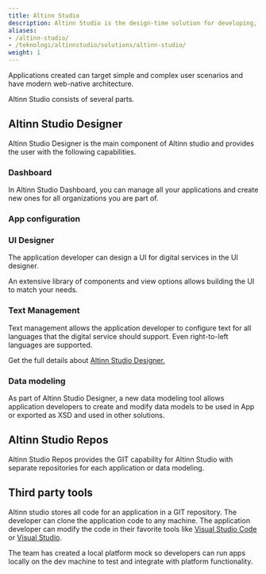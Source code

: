 ```yaml
---
title: Altinn Studio
description: Altinn Studio is the design-time solution for developing, maintaining, building, and deploying applications.  
aliases:
- /altinn-studio/
- /teknologi/altinnstudio/solutions/altinn-studio/
weight: 1
---
```


 Applications created can target simple and complex user scenarios and have modern web-native architecture.

Altinn Studio consists of several parts.


## Altinn Studio Designer

Altinn Studio Designer is the main component of Altinn studio and provides the user with the following capabilities.

### Dashboard

In Altinn Studio Dashboard, you can manage all your applications and create new ones for all organizations you are part of.

### App configuration


### UI Designer

The application developer can design a UI for digital services in the UI designer.

An extensive library of components and view options allows building the UI to match your needs.

### Text Management

Text management allows the application developer to configure text for all languages that the digital service should support.
Even right-to-left languages are supported.

Get the full details about [Altinn Studio Designer.](designer)

### Data modeling

As part of Altinn Studio Designer, a new data modeling tool allows application developers to create and modify data models to be used in App or exported as XSD and used in other solutions.

## Altinn Studio Repos

Altinn Studio Repos provides the GIT capability for Altinn Studio with separate repositories for each application or data modeling. 



## Third party tools

Altinn studio stores all code for an application in a GIT repository. The developer can clone the application code to any machine.
The application developer can modify the code in their favorite tools like [Visual Studio Code](https://code.visualstudio.com/) or [Visual Studio](https://visualstudio.microsoft.com/). 

The team has created a local platform mock so developers can run apps locally on the dev machine to test and integrate with platform functionality.